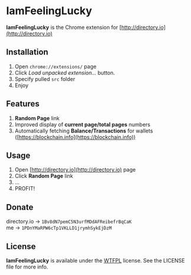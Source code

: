 IamFeelingLucky
===

**IamFeelingLucky** is the Chrome extension for [http://directory.io](http://directory.io)

Installation
---
1. Open `chrome://extensions/` page
2. Click *Load unpacked extension...* button.
3. Specify pulled `src` folder
4. Enjoy

Features
---
1. **Random Page** link
2. Improved display of **current page/total pages** numbers
3. Automatically fetching **Balance/Transactions** for wallets ([https://blockchain.info](https://blockchain.info))

Usage
---
1. Open [http://directory.io](http://directory.io) page
2. Click **Random Page** link
3. ...
4. PROFIT!

Donate
---
directory.io &rarr; `1Bv8dN7pemC5N3urfMDdAFReibefrBqCaK`  
me &rarr; `1PDnYMaRPW6cTp1VKLLD1jrymhSykEjDzM`

License
---
**IamFeelingLucky** is available under the [WTFPL](http://www.wtfpl.net/txt/copying/ "WTFPL") license. See the LICENSE file for more info.